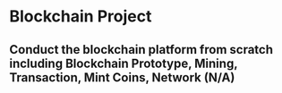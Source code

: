 # Blockchain Project
## Conduct the blockchain platform from scratch including Blockchain Prototype, Mining, Transaction, Mint Coins, Network (N/A)
